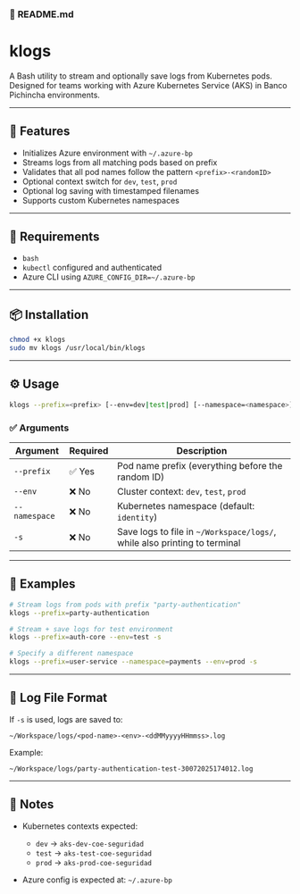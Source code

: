 ### 📄 **README.md**

# klogs

A Bash utility to stream and optionally save logs from Kubernetes pods.  
Designed for teams working with Azure Kubernetes Service (AKS) in Banco Pichincha environments.

---

## 🚀 Features

- Initializes Azure environment with `~/.azure-bp`
- Streams logs from all matching pods based on prefix
- Validates that all pod names follow the pattern `<prefix>-<randomID>`
- Optional context switch for `dev`, `test`, `prod`
- Optional log saving with timestamped filenames
- Supports custom Kubernetes namespaces

---

## 🧩 Requirements

- `bash`
- `kubectl` configured and authenticated
- Azure CLI using `AZURE_CONFIG_DIR=~/.azure-bp`

---

## 📦 Installation

```bash
chmod +x klogs
sudo mv klogs /usr/local/bin/klogs
```

---

## ⚙️ Usage

```bash
klogs --prefix=<prefix> [--env=dev|test|prod] [--namespace=<namespace>] [-s]
```

### ✅ Arguments

| Argument      | Required | Description                                                               |
| ------------- | -------- | ------------------------------------------------------------------------- |
| `--prefix`    | ✅ Yes    | Pod name prefix (everything before the random ID)                         |
| `--env`       | ❌ No     | Cluster context: `dev`, `test`, `prod`                                    |
| `--namespace` | ❌ No     | Kubernetes namespace (default: `identity`)                                |
| `-s`          | ❌ No     | Save logs to file in `~/Workspace/logs/`, while also printing to terminal |

---

## 📝 Examples

```bash
# Stream logs from pods with prefix "party-authentication"
klogs --prefix=party-authentication

# Stream + save logs for test environment
klogs --prefix=auth-core --env=test -s

# Specify a different namespace
klogs --prefix=user-service --namespace=payments --env=prod -s
```

---

## 📁 Log File Format

If `-s` is used, logs are saved to:

```
~/Workspace/logs/<pod-name>-<env>-<ddMMyyyyHHmmss>.log
```

Example:

```
~/Workspace/logs/party-authentication-test-30072025174012.log
```

---

## 🔐 Notes

* Kubernetes contexts expected:
  
  * `dev` → `aks-dev-coe-seguridad`
  * `test` → `aks-test-coe-seguridad`
  * `prod` → `aks-prod-coe-seguridad`

* Azure config is expected at: `~/.azure-bp`


